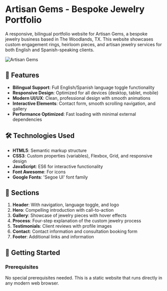 # Artisan Gems - Bespoke Jewelry Portfolio

A responsive, bilingual portfolio website for Artisan Gems, a bespoke jewelry business based in The Woodlands, TX. This website showcases custom engagement rings, heirloom pieces, and artisan jewelry services for both English and Spanish-speaking clients.

![Artisan Gems](https://reyecesa1.github.io/Artisan-Gems/)

## 🌟 Features

- **Bilingual Support**: Full English/Spanish language toggle functionality
- **Responsive Design**: Optimized for all devices (desktop, tablet, mobile)
- **Modern UI/UX**: Clean, professional design with smooth animations
- **Interactive Elements**: Contact form, smooth scrolling navigation, and gallery
- **Performance Optimized**: Fast loading with minimal external dependencies

## 🛠️ Technologies Used

- **HTML5**: Semantic markup structure
- **CSS3**: Custom properties (variables), Flexbox, Grid, and responsive design
- **JavaScript**: ES6 for interactive functionality
- **Font Awesome**: For icons
- **Google Fonts**: 'Segoe UI' font family

## 📱 Sections

1. **Header**: With navigation, language toggle, and logo
2. **Hero**: Compelling introduction with call-to-action
3. **Gallery**: Showcase of jewelry pieces with hover effects
4. **Process**: Four-step explanation of the custom jewelry process
5. **Testimonials**: Client reviews with profile images
6. **Contact**: Contact information and consultation booking form
7. **Footer**: Additional links and information

## 🚀 Getting Started

### Prerequisites

No special prerequisites needed. This is a static website that runs directly in any modern web browser.
